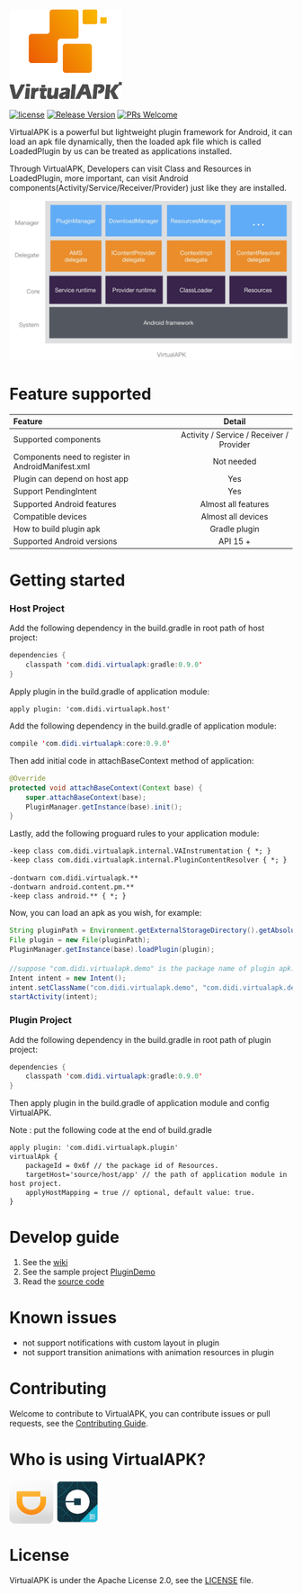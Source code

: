 # <img src="imgs/va-logo.png" width="200px" align="center" alt="VirtualAPK"/>
[![license](http://img.shields.io/badge/license-Apache2.0-brightgreen.svg?style=flat)](https://github.com/didichuxing/VirtualAPK/blob/master/LICENSE)
[![Release Version](https://img.shields.io/badge/release-0.9.0-red.svg)](https://github.com/didichuxing/VirtualAPK/releases)
[![PRs Welcome](https://img.shields.io/badge/PRs-welcome-brightgreen.svg)](https://github.com/didichuxing/VirtualAPK/pulls)

VirtualAPK is a powerful but lightweight plugin framework for Android, it can load an apk file dynamically, then the loaded apk file which is called LoadedPlugin by us can be treated as applications installed.

Through VirtualAPK, Developers can visit Class and Resources in LoadedPlugin, more important, can visit Android components(Activity/Service/Receiver/Provider) just like they are installed.

![VirtualAPK](imgs/va.png)
# Feature supported

|Feature|Detail
|:-------------|:-------------:|
| Supported components |Activity / Service / Receiver / Provider
| Components need to register in AndroidManifest.xml |Not needed
| Plugin can depend on host app| Yes
| Support PendingIntent| Yes
| Supported Android features| Almost all features
| Compatible devices| Almost all devices
| How to build plugin apk |Gradle plugin
| Supported Android versions |API 15 +
# Getting started
### Host Project
Add the following dependency in the build.gradle in root path of host project:
``` java
dependencies {
    classpath 'com.didi.virtualapk:gradle:0.9.0'
}
```

Apply plugin in the build.gradle of application module:
```
apply plugin: 'com.didi.virtualapk.host'
```

Add the following dependency in the build.gradle of application module:
``` java
compile 'com.didi.virtualapk:core:0.9.0'
```

Then add initial code in attachBaseContext method of application:
``` java
@Override
protected void attachBaseContext(Context base) {
    super.attachBaseContext(base);
    PluginManager.getInstance(base).init();
}
```

Lastly, add the following proguard rules to your application module:
```
-keep class com.didi.virtualapk.internal.VAInstrumentation { *; }
-keep class com.didi.virtualapk.internal.PluginContentResolver { *; }

-dontwarn com.didi.virtualapk.**
-dontwarn android.content.pm.**
-keep class android.** { *; }
```

Now, you can load an apk as you wish, for example:

``` java
String pluginPath = Environment.getExternalStorageDirectory().getAbsolutePath().concat("/Test.apk");
File plugin = new File(pluginPath);
PluginManager.getInstance(base).loadPlugin(plugin);

//suppose "com.didi.virtualapk.demo" is the package name of plugin apk.
Intent intent = new Intent();
intent.setClassName("com.didi.virtualapk.demo", "com.didi.virtualapk.demo.MainActivity");
startActivity(intent);
```
### Plugin Project
Add the following dependency in the build.gradle in root path of plugin project:
``` java
dependencies {
    classpath 'com.didi.virtualapk:gradle:0.9.0'
}
```

Then apply plugin in the build.gradle of application module and config VirtualAPK.

Note : put the following code at the end of build.gradle
```
apply plugin: 'com.didi.virtualapk.plugin'
virtualApk {
    packageId = 0x6f // the package id of Resources.
    targetHost='source/host/app' // the path of application module in host project.
    applyHostMapping = true // optional, default value: true. 
}
```
# Develop guide

1. See the [wiki](https://github.com/didichuxing/VirtualAPK/wiki)
2. See the sample project [PluginDemo](https://github.com/didichuxing/VirtualAPK/tree/master/PluginDemo)
3. Read the [source code](https://github.com/didichuxing/VirtualAPK/tree/master/CoreLibrary)

# Known issues
- not support notifications with custom layout in plugin
- not support transition animations with animation resources in plugin

# Contributing
Welcome to contribute to VirtualAPK, you can contribute issues or pull requests, see the [Contributing Guide](CONTRIBUTING.md).

# Who is using VirtualAPK?
<img src="imgs/didi.png" width="78px" align="center" alt="滴滴出现"/> <img src="imgs/uber-china.png" width="78px" align="center" alt="Uber中国"/>

# License
VirtualAPK is under the Apache License 2.0, see the [LICENSE](LICENSE) file.
